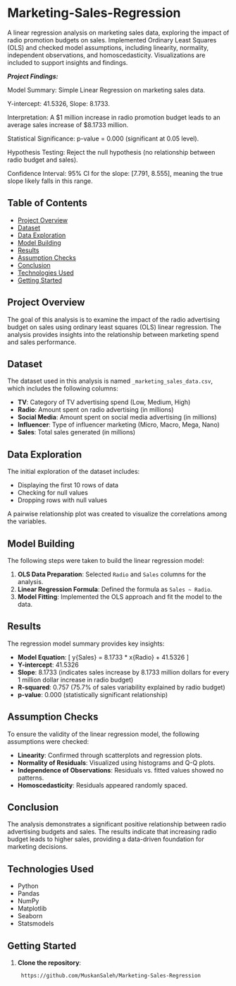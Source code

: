 # Marketing-Sales-Regression

A linear regression analysis on marketing sales data, exploring the impact of radio promotion budgets on sales. Implemented Ordinary Least Squares (OLS) and checked model assumptions, including linearity, normality, independent observations, and homoscedasticity. Visualizations are included to support insights and findings.

***Project Findings:***

Model Summary: Simple Linear Regression on marketing sales data.

Y-intercept: 41.5326, Slope: 8.1733.

Interpretation: A $1 million increase in radio promotion budget leads to an average sales increase of $8.1733 million.

Statistical Significance: p-value = 0.000 (significant at 0.05 level).

Hypothesis Testing: Reject the null hypothesis (no relationship between radio budget and sales).

Confidence Interval: 95% CI for the slope: [7.791, 8.555], meaning the true slope likely falls in this range.

## Table of Contents

- [Project Overview](#project-overview)
- [Dataset](#dataset)
- [Data Exploration](#data-exploration)
- [Model Building](#model-building)
- [Results](#results)
- [Assumption Checks](#assumption-checks)
- [Conclusion](#conclusion)
- [Technologies Used](#technologies-used)
- [Getting Started](#getting-started)

## Project Overview

The goal of this analysis is to examine the impact of the radio advertising budget on sales using ordinary least squares (OLS) linear regression. The analysis provides insights into the relationship between marketing spend and sales performance.

## Dataset

The dataset used in this analysis is named `_marketing_sales_data.csv`, which includes the following columns:

- **TV**: Category of TV advertising spend (Low, Medium, High)
- **Radio**: Amount spent on radio advertising (in millions)
- **Social Media**: Amount spent on social media advertising (in millions)
- **Influencer**: Type of influencer marketing (Micro, Macro, Mega, Nano)
- **Sales**: Total sales generated (in millions)

## Data Exploration

The initial exploration of the dataset includes:

- Displaying the first 10 rows of data
- Checking for null values
- Dropping rows with null values

A pairwise relationship plot was created to visualize the correlations among the variables.

## Model Building

The following steps were taken to build the linear regression model:

1. **OLS Data Preparation**: Selected `Radio` and `Sales` columns for the analysis.
2. **Linear Regression Formula**: Defined the formula as `Sales ~ Radio`.
3. **Model Fitting**: Implemented the OLS approach and fit the model to the data.

## Results

The regression model summary provides key insights:

- **Model Equation**:
  \[
  y{Sales} = 8.1733 * x{Radio} + 41.5326
  \]
- **Y-intercept**: 41.5326
- **Slope**: 8.1733 (indicates sales increase by 8.1733 million dollars for every 1 million dollar increase in radio budget)
- **R-squared**: 0.757 (75.7% of sales variability explained by radio budget)
- **p-value**: 0.000 (statistically significant relationship)

## Assumption Checks

To ensure the validity of the linear regression model, the following assumptions were checked:

- **Linearity**: Confirmed through scatterplots and regression plots.
- **Normality of Residuals**: Visualized using histograms and Q-Q plots.
- **Independence of Observations**: Residuals vs. fitted values showed no patterns.
- **Homoscedasticity**: Residuals appeared randomly spaced.

## Conclusion

The analysis demonstrates a significant positive relationship between radio advertising budgets and sales. The results indicate that increasing radio budget leads to higher sales, providing a data-driven foundation for marketing decisions.

## Technologies Used

- Python
- Pandas
- NumPy
- Matplotlib
- Seaborn
- Statsmodels

## Getting Started

1. **Clone the repository**:
   ```bash
    https://github.com/MuskanSaleh/Marketing-Sales-Regression
  
   ```
